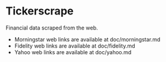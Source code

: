 # Tickerscrape
Financial data scraped from the web. 
- Morningstar web links are available at doc/morningstar.md
- Fidelity web links are available at doc/fidelity.md
- Yahoo web links are available at doc/yahoo.md

